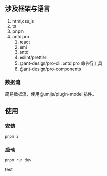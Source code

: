 ## 涉及框架与语言

1. html,css,js
2. ts
3. pnpm
4. antd pro
   1. react
   2. umi
   3. antd
   4. eslint/prettier
   5. @ant-design/pro-cli: antd pro 命令行工具
   6. @ant-design/pro-components

### 数据流

简易数据流，使用@umijs/plugin-model 插件。

## 使用

### 安装

`pnpm i`

### 启动

`pnpm run dev`


test
